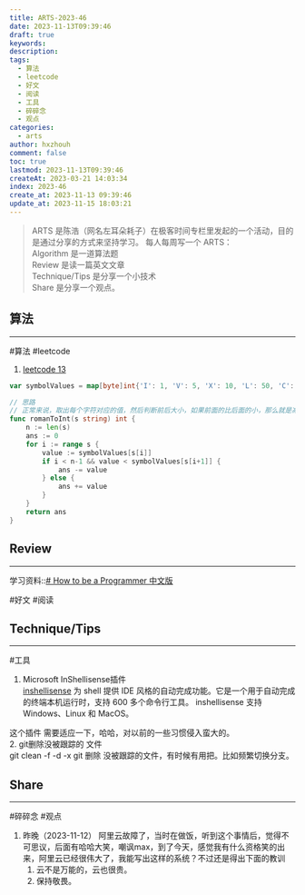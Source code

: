 ```yaml
---
title: ARTS-2023-46
date: 2023-11-13T09:39:46
draft: true
keywords: 
description: 
tags:
  - 算法
  - leetcode
  - 好文
  - 阅读
  - 工具
  - 碎碎念
  - 观点
categories:
  - arts
author: hxzhouh
comment: false
toc: true
lastmod: 2023-11-13T09:39:46
createAt: 2023-03-21 14:03:34
index: 2023-46
create_at: 2023-11-13 09:39:46
update_at: 2023-11-15 18:03:21
---
```


>ARTS 是陈浩（网名左耳朵耗子）在极客时间专栏里发起的一个活动，目的是通过分享的方式来坚持学习。 每人每周写一个 ARTS：  
>	Algorithm 是一道算法题  
>	Review 是读一篇英文文章  
>	Technique/Tips 是分享一个小技术  
>	Share 是分享一个观点。

<!-- more -->

## 算法
---
#算法 #leetcode
1. [leetcode 13 ](https://leetcode.cn/problems/roman-to-integer/description/?envType=study-plan-v2&envId=top-interview-150)
```go 
var symbolValues = map[byte]int{'I': 1, 'V': 5, 'X': 10, 'L': 50, 'C': 100, 'D': 500, 'M': 1000}

// 思路
// 正常来说，取出每个字符对应的值，然后判断前后大小，如果前面的比后面的小，那么就是减去前面的值，否则就是加上前面的值
func romanToInt(s string) int {
	n := len(s)
	ans := 0
	for i := range s {
		value := symbolValues[s[i]]
		if i < n-1 && value < symbolValues[s[i+1]] {
			ans -= value
		} else {
			ans += value
		}
	}
	return ans
}
```

## Review
---
学习资料::[# How to be a Programmer 中文版](https://braydie.gitbooks.io/how-to-be-a-programmer/content/zh/)

#好文 #阅读

## Technique/Tips
---
#工具  
1.  Microsoft InShellisense插件  
	[inshellisense](https://github.com/microsoft/inshellisense) 为 shell 提供 IDE 风格的自动完成功能。它是一个用于自动完成的终端本机运行时，支持 600 多个命令行工具。 inshellisense 支持 Windows、Linux 和 MacOS。

这个插件 需要适应一下，哈哈，对以前的一些习惯侵入蛮大的。  
 2. git删除没被跟踪的 文件  
 git clean -f -d -x  git 删除 没被跟踪的文件，有时候有用把。比如频繁切换分支。
## Share
---
#碎碎念 #观点
1. 昨晚（2023-11-12） 阿里云故障了，当时在做饭，听到这个事情后，觉得不可思议，后面有哈哈大笑，嘲讽max，到了今天，感觉我有什么资格笑的出来，阿里云已经很伟大了，我能写出这样的系统？不过还是得出下面的教训
	1. 云不是万能的，云也很贵。
	2. 保持敬畏。
